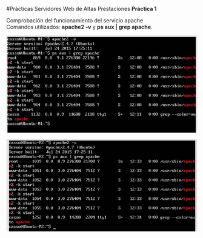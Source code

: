 #Prácticas Servidores Web de Altas Prestaciones
**Práctica 1**


Comprobación del funcionamiento del servicio apache  
Comandos utilizados: **apache2 -v** y **ps aux | grep apache**.  

![imagen](https://github.com/jimcase/swap15-16/blob/master/Practica1/ApacheM1.jpg)

![imagen](https://github.com/jimcase/swap15-16/blob/master/Practica1/ApacheM2.jpg)


